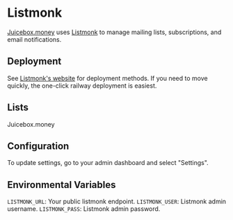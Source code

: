# Listmonk

[Juicebox.money](https://juicebox.money) uses [Listmonk](https://listmonk.app/) to manage mailing lists, subscriptions, and email notifications.

## Deployment

See [Listmonk's website](https://listmonk.app/) for deployment methods. If you need to move quickly, the one-click railway deployment is easiest.

## Lists

Juicebox.money 

## Configuration

To update settings, go to your admin dashboard and select "Settings".

## Environmental Variables

`LISTMONK_URL`: Your public listmonk endpoint.
`LISTMONK_USER`: Listmonk admin username.
`LISTMONK_PASS`: Listmonk admin password.

